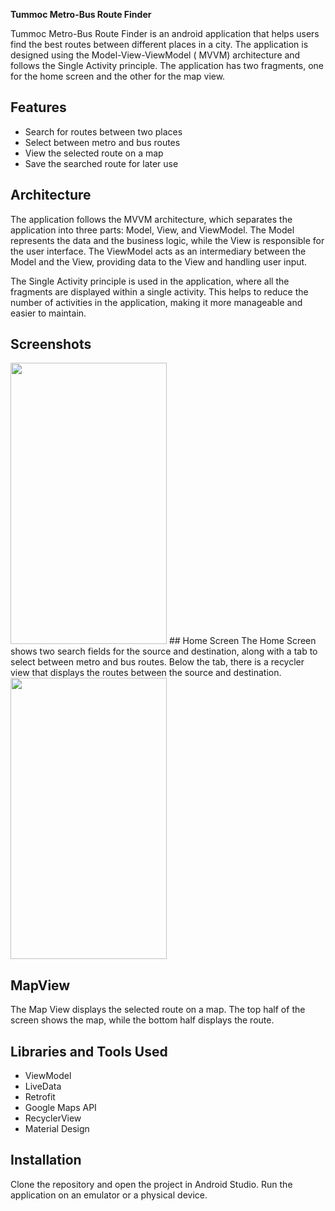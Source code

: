 **Tummoc Metro-Bus Route Finder**

Tummoc Metro-Bus Route Finder is an android application that helps users find the best routes
between different places in a city. The application is designed using the Model-View-ViewModel (
MVVM) architecture and follows the Single Activity principle. The application has two fragments, one
for the home screen and the other for the map view.

## Features

- Search for routes between two places
- Select between metro and bus routes
- View the selected route on a map
- Save the searched route for later use

## Architecture

The application follows the MVVM architecture, which separates the application into three parts:
Model, View, and ViewModel. The Model represents the data and the business logic, while the View is
responsible for the user interface. The ViewModel acts as an intermediary between the Model and the
View, providing data to the View and handling user input.

The Single Activity principle is used in the application, where all the fragments are displayed
within a single activity. This helps to reduce the number of activities in the application, making
it more manageable and easier to maintain.

## Screenshots

<img src="https://user-images.githubusercontent.com/84988691/230418123-7e43f63e-cdb8-4f47-bcdd-8e2dc935c86f.png" width="250" height="450">
## Home Screen
The Home Screen shows two search fields for the source and destination, along with a tab to select
between metro and bus routes. Below the tab, there is a recycler view that displays the routes
between the source and destination.


<img src="https://user-images.githubusercontent.com/84988691/230418101-6ad6e3d7-5eff-4ad2-8bdb-211b962cd45d.png" width="250" height="450">

## MapView 
The Map View displays the selected route on a map. The top half of the screen shows the map, while
the bottom half displays the route.

## Libraries and Tools Used

- ViewModel
- LiveData
- Retrofit
- Google Maps API
- RecyclerView
- Material Design

## Installation

Clone the repository and open the project in Android Studio. Run the application on an emulator or a
physical device.
